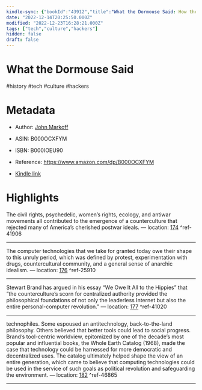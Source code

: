 ```yaml
---
kindle-sync: {"bookId":"43912","title":"What the Dormouse Said: How the Sixties Counterculture Shaped the Personal Computer Industry","author":"John Markoff","asin":"B000OCXFYM","lastAnnotatedDate":"2021-02-23","bookImageUrl":"https://m.media-amazon.com/images/I/91GbAowsg4L._SY160.jpg","highlightsCount":4}
date: "2022-12-14T20:25:50.000Z"
modified: "2022-12-23T16:28:21.000Z"
tags: ["tech","culture","hackers"]
hidden: false
draft: false
---
```

# What the Dormouse Said

#history #tech #culture #hackers 

# Metadata

* Author: [John Markoff](https://www.amazon.com/John-Markoff/e/B004LQ8LO6/ref=dp_byline_cont_ebooks_1)

* ASIN: B000OCXFYM

* ISBN: B000IOEU90

* Reference: <https://www.amazon.com/dp/B000OCXFYM>

* [Kindle link](kindle://book?action=open&asin=B000OCXFYM)

# Highlights

The civil rights, psychedelic, women’s rights, ecology, and antiwar movements all contributed to the emergence of a counterculture that rejected many of America’s cherished postwar ideals. — location: [174](kindle://book?action=open&asin=B000OCXFYM&location=174) ^ref-41906

---

The computer technologies that we take for granted today owe their shape to this unruly period, which was defined by protest, experimentation with drugs, countercultural community, and a general sense of anarchic idealism. — location: [176](kindle://book?action=open&asin=B000OCXFYM&location=176) ^ref-25910

---

Stewart Brand has argued in his essay “We Owe It All to the Hippies” that “the counterculture’s scorn for centralized authority provided the philosophical foundations of not only the leaderless Internet but also the entire personal-computer revolution.” — location: [177](kindle://book?action=open&asin=B000OCXFYM&location=177) ^ref-41020

---

technophiles. Some espoused an antitechnology, back-to-the-land philosophy. Others believed that better tools could lead to social progress. Brand’s tool-centric worldview, epitomized by one of the decade’s most popular and influential books, the Whole Earth Catalog (1968), made the case that technology could be harnessed for more democratic and decentralized uses. The catalog ultimately helped shape the view of an entire generation, which came to believe that computing technologies could be used in the service of such goals as political revolution and safeguarding the environment. — location: [182](kindle://book?action=open&asin=B000OCXFYM&location=182) ^ref-46865

---
